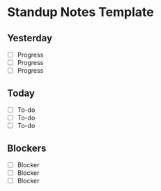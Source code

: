# Standup Notes Template

## Yesterday
- [ ] Progress
- [ ] Progress
- [ ] Progress

## Today
- [ ] To-do
- [ ] To-do
- [ ] To-do

## Blockers
- [ ] Blocker
- [ ] Blocker
- [ ] Blocker
